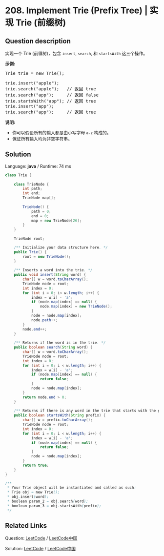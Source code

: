 # 208. Implement Trie (Prefix Tree) | 实现 Trie (前缀树)

## Question description

<!--If you want to use the English description, use <p>Implement a trie with <code>insert</code>, <code>search</code>, and <code>startsWith</code> methods.</p>

<p><b>Example:</b></p>

<pre>
Trie trie = new Trie();

trie.insert(&quot;apple&quot;);
trie.search(&quot;apple&quot;);   // returns true
trie.search(&quot;app&quot;);     // returns false
trie.startsWith(&quot;app&quot;); // returns true
trie.insert(&quot;app&quot;);   
trie.search(&quot;app&quot;);     // returns true
</pre>

<p><b>Note:</b></p>

<ul>
	<li>You may assume that all inputs are consist of lowercase letters <code>a-z</code>.</li>
	<li>All inputs are guaranteed to be non-empty strings.</li>
</ul>
 instead-->
<p>实现一个 Trie (前缀树)，包含&nbsp;<code>insert</code>,&nbsp;<code>search</code>, 和&nbsp;<code>startsWith</code>&nbsp;这三个操作。</p>

<p><strong>示例:</strong></p>

<pre>Trie trie = new Trie();

trie.insert(&quot;apple&quot;);
trie.search(&quot;apple&quot;);   // 返回 true
trie.search(&quot;app&quot;);     // 返回 false
trie.startsWith(&quot;app&quot;); // 返回 true
trie.insert(&quot;app&quot;);   
trie.search(&quot;app&quot;);     // 返回 true</pre>

<p><strong>说明:</strong></p>

<ul>
	<li>你可以假设所有的输入都是由小写字母&nbsp;<code>a-z</code>&nbsp;构成的。</li>
	<li>保证所有输入均为非空字符串。</li>
</ul>




## Solution

Language: **java**  /  Runtime: 74 ms

```java
class Trie {
    
    class TrieNode {
        int path;
        int end;
        TrieNode map[];
        
        TrieNode() {
            path = 0;
            end = 0;
            map = new TrieNode[26];
        }
    }
    
    TrieNode root;

    /** Initialize your data structure here. */
    public Trie() {
        root = new TrieNode();
    }
    
    /** Inserts a word into the trie. */
    public void insert(String word) {
        char[] w = word.toCharArray();
        TrieNode node = root;
        int index = 0;
        for (int i = 0; i< w.length; i++) {
            index = w[i] - 'a';
            if (node.map[index] == null) {
                node.map[index] = new TrieNode();
            }
            node = node.map[index];
            node.path++;
        }
        node.end++;
    }
    
    /** Returns if the word is in the trie. */
    public boolean search(String word) {
        char[] w = word.toCharArray();
        TrieNode node = root;
        int index = 0;
        for (int i = 0; i < w.length; i++) {
            index = w[i] - 'a';
            if (node.map[index] == null) {
                return false;
            }
            node = node.map[index];
        }
        return node.end > 0;
    }
    
    /** Returns if there is any word in the trie that starts with the given prefix. */
    public boolean startsWith(String prefix) {
        char[] w = prefix.toCharArray();
        TrieNode node = root;
        int index = 0;
        for (int i = 0; i < w.length; i++) {
            index = w[i] - 'a';
            if (node.map[index] == null) {
                return false;
            }
            node = node.map[index];
        }
        return true;
    }
}

/**
 * Your Trie object will be instantiated and called as such:
 * Trie obj = new Trie();
 * obj.insert(word);
 * boolean param_2 = obj.search(word);
 * boolean param_3 = obj.startsWith(prefix);
 */
```



## Related Links

Question: [LeetCode](https://leetcode.com/problems/implement-trie-prefix-tree/description/)  /  [LeetCode中国](https://leetcode-cn.com/problems/implement-trie-prefix-tree/description/)

Solution: [LeetCode](https://leetcode.com/articles/implement-trie-prefix-tree/)  /  [LeetCode中国](https://leetcode-cn.com/articles/implement-trie-prefix-tree/)
